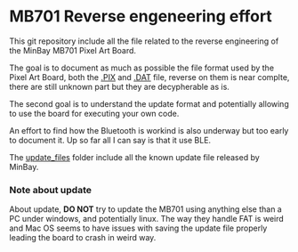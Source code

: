 MB701 Reverse engeneering effort
================================

This git repository include all the file related to the reverse engineering of the MinBay MB701 Pixel Art Board.

The goal is to document as much as possible the file format used by the Pixel Art Board, both the [.PIX](PIXB.md) and [.DAT](PTCR.md) file, reverse on them is near complte, there are still unknown part but they are decypherable as is.

The second goal is to understand the update format and potentially allowing to use the board for executing your own code.

An effort to find how the Bluetooth is workind is also underway but too early to document it. Up so far all I can say is that it use BLE.


The [update_files](update_files) folder include all the known update file released by MinBay. 

### Note about update
About update, **DO NOT** try to update the MB701 using anything else than a PC under windows, and potentially linux. The way they handle FAT is weird and Mac OS seems to have issues with saving the update file properly leading the board to crash in weird way. 